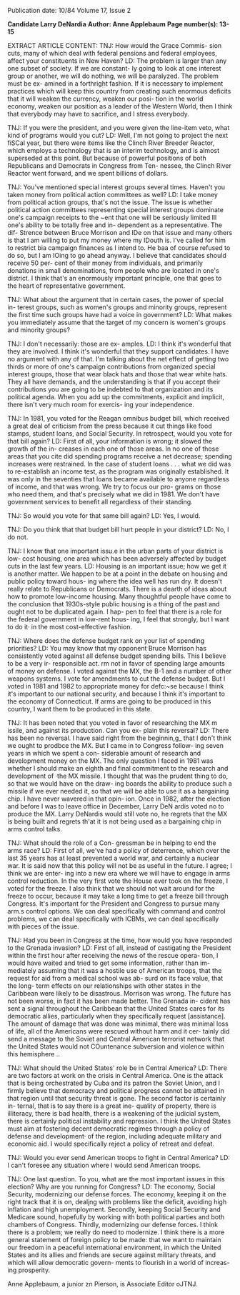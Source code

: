 Publication date: 10/84
Volume 17, Issue 2

**Candidate Larry DeNardia**
**Author: Anne Applebaum**
**Page number(s): 13-15**

EXTRACT ARTICLE CONTENT:
TNJ: How would the Grace Commis-
sion cuts, many of which deal with 
federal pensions and federal employees, 
affect your constituents in New Haven? 
LD: The problem is larger than any 
one subset of society. If we are constant-
ly going to look at one interest group or 
another, we will do nothing, we will be 
paralyzed. The problem must be ex-
amined in a forthright fashion. If it is 
necessary to implement practices which 
will keep this country from creating 
such enormous deficits that it will 
weaken the currency, weaken our posi-
tion in the world economy, weaken our 
position as a leader of the Western 
World, then I think that everybody may 
have 
to 
sacrifice, 
and 
I 
stress 
everybody. 

TNJ: If you were the president, and 
you were given the line-item veto, what 
kind of programs would you cut? 
LD: Well, I'm not going to project the 
next fiSCal year, but there were items 
like the Clinch River Breeder Reactor, 
which employs a technology that is an 
interim technology, and is 
almost 
superseded at this point. But because of 
powerful positions of both Republicans 
and Democrats in Congress from Ten-
nessee, the Clinch River Reactor went 
forward, and we spent billions of 
dollars. 

TNJ: You've mentioned special interest 
groups several times. Haven't you taken 
money from political action committees 
as well? 
LD: I take money from political action 
groups, that's not the issue. The issue is 
whether political action committees 
representing special interest groups 
dominate one's campaign receipts to the 
~ent that one will be seriously limited 
Ill one's ability to be totally free and in-
dependent as a representative. The dif-
Strence between Bruce Morrison and 
IDe on that issue and many others is that 
I am willing to put my money where my 
IDouth is. I've called for him to restrict 
bia campaign finances as I intend to. He 
baa of course refused to do so, but I am 
IOing to go ahead anyway. I believe 
that candidates should receive 50 per-
cent of their money from individuals, 
and primarily donations 
in small 
denominations, from people who are 
located in one's district. I think that's an 
enormously important principle, one 
that goes to the heart of representative 
government. 

TNJ: What about the argument that in 
certain cases, the power of special in-
terest groups, such as women's groups 
and minority groups, represent the first 
time such groups have had a voice in 
government? 
LD: What makes you immediately 
assume that the target of my concern is 
women's groups and minority groups? 

TNJ: I don't necessarily: those are ex-
amples. 
LD: I think it's wonderful that they are 
involved. I think it's wonderful that they 
support candidates. I have no argument 
with any of that. I'm talking about the 
net effect of getting two thirds or more 
of one's campaign contributions from 
organized special interest groups, those 
that wear black hats and those that wear 
white hats. They all have demands, and 
the understanding is that if you accept 
their contributions you are going to be 
indebted to that organization and its 
political agenda. When you add up the 
commitments, explicit and implicit, 
there isn't very much room for exercis-
ing your independence. 

TNJ: In 1981, you voted for the 
Reagan omnibus budget bill, which 
received a great deal of criticism from 
the press because it cut things like food 
stamps, 
student loans, and Social 
Security. In retrospect, would you vote 
for that bill again? 
LD: First of all, your information is 
wrong; it slowed the growth of the in-
creases in each one of those areas. ln no 
one of those areas that you cite did 
spending programs receive a 
net 
decrease; 
spending increases were 
restrained. In the case of student loans 
. . . what we did was to re-establish an 
income test, as the program was 
originally established. It was only in the 
seventies that loans became available to 
anyone regardless of income, and that 
was wrong. We try to focus our pro-
grams on those who need them, and 
that's precisely what we did in 1981. We 
don't have government services to 
benefit all regardless of their standing. 

TNJ: So would you vote for that same 
bill again? 
LD: Yes, I would. 

TNJ: Do you think that that budget bill 
hurt people in your district? 
LD: No, I do not. 

TNJ: I know that one important issu.e 
in the urban parts of your district is low-
cost housing, one area which has been 
adversely affected by budget cuts in the 
last few years. 
LD: Housing is an important issue; 
how we get it is another matter. We 
happen to be at a point in the debate on 
housing and public policy toward hous-
ing where the idea well has run dry. It 
doesn't really relate to Republicans or 
Democrats. There is a dearth of ideas 
about how to promote low-income 
housing. Many thoughtful people have 
come to the conclusion that 1930s-style 
public housing is a thing of the past and 
ought not to be duplicated again. I hap-
pen to feel that there is a role for the 
federal government in low-rent hous-
ing, I feel that strongly, but I want to do 
it· in the most cost-effective fashion. 

TNJ: Where does the defense budget 
rank on your list of spending priorities? 
LD: You may know that my opponent 
Bruce Morrison has consistently voted 
against all defense budget spending 
bills. This I believe to be a very ir-
responsible act. rm not in favor of 
spending large amounts of money on 
defense. I voted against the MX, the 
B-1 and a number of other weapons 
systems. I vote for amendments to cut 
the defense budget. But I voted in 1981 
and 1982 to appropriate money for 
defc:~se because I think it's important to 
our national security, and because I 
think it's important to the economy of 
Connecticut. If arms are going to be 
produced in this country, I want them 
to be produced in this state. 

TNJ: It has been noted that you voted 
in favor of researching the MX m issile, 
and against its production. Can you ex-
plain this reversal? 
LD: There has been no reversal. I have 
said right from the beginnin,g_ that I 
don't think we ought to prodbce the 
MX. But I came in to Congress follow-
ing seven years in which we spent a con-
siderable amount of research and 
development money on the MX. The 
only question I faced in 1981 was 
whether I should make an eighth and 
final commitment to the research and 
development of ·the MX missile. I 
thought that was the prudent thing to 
do, so that we would have on the draw-
ing boards the ability to produce such a 
missile if we ever needed it, so that we 
will be able to use it as a bargaining 
chip. I have never wavered in that opin-
ion. Once in 1982, after the election 
and before I was to leave office in 
December, Larry DeN ardis voted no to 
produce the MX. Larry DeNardis 
would still vote no, he regrets that the 
MX is being built and regrets th'at it is 
not being used as a bargaining chip in 
arms control talks. 

TNJ: What should the role of a Con-
gressman be in helping to end the arms 
race? 
LD: First of all, we've had a policy of 
deterrence, which over the last 35 years 
has at least prevented a world war, and 
certainly a nuclear war. It is said now 
that this policy will not be as useful in 
the future. I agree; I think we are enter-
ing into a new era where we will have to 
engage in arms control reduction. In 
the very first vote the House ever took 
on the freeze, I voted for the freeze. I 
also think that we should not wait 
around for the freeze to occur, because 
it may take a long time to get a freeze 
bill through Congress. It's important for 
the President and Congress to pursue 
many arm.s control options. We can 
deal specifically with command and 
control 
problems, 
we 
can 
deal 
specifically with ICBMs, we can deal 
specifically with pieces of the issue. 

TNJ: Had you been in Congress at the 
time, how would you have responded to 
the Grenada invasion? 
LD: First of all, instead of castigating 
the President within the first hour after 
receiving the news of the rescue opera-
tion, I would have waited and tried to 
get some information, rather than im-
mediately assuming that it was a hostile 
use of American troops, that the request 
for aid from a medical school was ab-
surd on its face value, that the long-
term effects on our relationships with 
other states in the Caribbean were likely 
to be disastrous. Morrison was wrong. 
The future has not been worse, in fact it 
has been made better. The Grenada in-
cident has sent a signal throughout the 
Caribbean that the United States cares 
for its democratic allies, particularly 
when 
they specifically request 
[assistance]. The amount of damage 
that was done was minimal, there was 
minimal loss of life, all of the Americans 
were rescued without harm and it cer-
tainly did send a message to the Soviet 
and Central American terrorist network 
that the United States would not 
COuntenance subversion and violence 
within this hemisphere .. 

TNJ: What should the United States' 
role be in Central America? 
LD: There are two factors at work on 
the crisis in Central America. One is 
the attack that is being orchestrated by 
Cuba and its patron the Soviet Union, 
and I firmly believe that democracy and 
political progress cannot be attained in 
that region until that security threat is 
gone. The second factor is certainly in-
ternal, that is to say there is a great ine-
quality of property, there is illiteracy, 
there is bad health, there is a weakening 
of the judicial system, there is certainly 
political instability and repression. I 
think the United States must aim at 
fostering decent democratic regimes 
through 
a 
policy of defense and 
development· of the region, including 
adequate military and economic aid. I 
would specifically reject a policy of 
retreat and defeat. 

TNJ: Would you ever send American 
troops to fight in Central America? 
LD: I can't foresee any situation where 
I would send American troops. 

TNJ: One last question. To you, what 
are the most important issues in this 
election? Why are you running for 
Congress? 
LD: The economy, Social Security, 
modernizing our defense forces. The 
economy, keeping it on the right track 
that it is on, dealjng with problems like 
the deficit, avoiding high inflation and 
high unemployment. Secondly, keeping 
Social Security and Medicare sound, 
hopefully by working with both political 
parties and both chambers of Congress. 
Thirdly, 
modernizing our defense 
forces. I think there is a problem; we 
really do need to modernize. I think 
there is a more general statement of 
foreign policy to be made: that we want 
to maintain our freedom in a peaceful 
international environment, in which the 
United States and its allies and friends 
are secure against military threats, and 
which will allow democratic govern-
ments to flourish in a world of increas-
ing prosperity. 

Anne Applebaum, a junior zn Pierson, is 
Associate Editor oJTNJ.